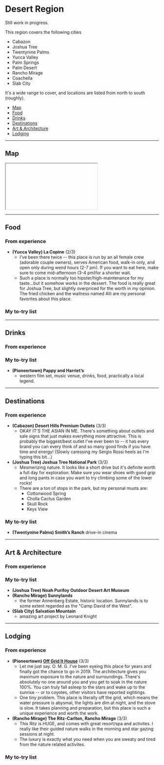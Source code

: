 # Desert Region

Still work in progress. 

This region covers the following cities
- Cabazon
- Joshua Tree
- Twentynine Palms
- Yucca Valley
- Palm Springs
- Palm Desert
- Rancho Mirage
- Coachella
- Slab City

It's a wide range to cover, and locations are listed from north to south (roughly).

- [Map](#map)
- [Food](#food)
- [Drinks](#drinks)
- [Destinations](#destinations)
- [Art & Architecture](#art--architecture)
- [Lodging](#lodging)

-----

## Map

<iframe></iframe>

-----

## Food

### From experience

- **(Yucca Valley) La Copine** (2/3)
    - I've been there twice -- this place is run by an all female crew (adorable couple owners), serves American food, walk-in only, and open only during weird hours (2-7 pm). If you want to eat here, make sure to come mid-afternoon (3-4 pm)for a shorter wait. 
    - Such a place is normally too hipster/high-maintenance for my taste...but it somehow works in the dessert. The food is really great for Joshua Tree, but slightly overpriced for the worth in my opinion. The fried chicken and the waitress named Alli are my personal favorites about this place. 

### My to-try list


-----

## Drinks

### From experience

### My to-try list

- **(Pioneertown) Pappy and Harriet’s** 
    - western film set, music venue, drinks, food, practically a local legend.

-----

## Destinations

### From experience

- **(Cabazon) Desert Hills Premium Outlets** (3/3)
    - OKAY IT'S THE ASIAN IN ME. There's something about outlets and sale signs that just makes everything more attractive. This is probably the biggest/best outlet I've ever been to -- it has every brand you can every think of and so many good finds if you have time and energy! (Slowly caressing my Sergio Rossi heels as I'm typing this bit...)
- **(Joshua Tree) Joshua Tree National Park** (3/3)
    - Mesmerizing nature. It looks like a short drive but it's definite worth a full day for exploration. Make sure you wear shoes with good grip and long pants in case you want to try climbing some of the lower rocks! 
    - There are a ton of stops in the park, but my personal musts are:
        - Cottonwood Spring
        - Cholla Cactus Garden
        - Skull Rock
        - Keys View

### My to-try list

- **(Twentynine Palms) Smith’s Ranch** drive-in cinema

-----

## Art & Architecture

### From experience

### My to-try list

- **(Joshua Tree) Noah Purifoy Outdoor Desert Art Museum**
- **(Rancho Mirage) Sunnylands**
    - the former Annenberg Estate, historic location. Sunnylands is to some extent regarded as the "Camp David of the West".
- **(Slab City) Salvation Mountain**
    - amazing art project by Leonard Knight

-----

## Lodging

### From experience

- **(Pioneertown) [Off Grid It House](https://www.airbnb.com/rooms/19606)** (3/3)
    - Let me just say. O. M. G. I've been eyeing this place for years and finally got the chance to go in 2019. The architecture gives you maximum exposure to the nature and surroundings. There's absolutely no one around you and you get to soak in the nature 100%. You can truly fall asleep to the stars and wake up to the sunrise -- or to coyotes, other visitors have reported sightings.
    - One tiny problem. This place is literally off the grid, which means the water pressure is abysmal, the lights are dim at night, and the stove is slow. It takes planning and preparation, but this place is such a unique experience and worth the work. 
- **(Rancho Mirage) The Ritz-Carlton, Rancho Mirage** (3/3)
    - This Ritz is HUGE, and comes with great resort/spa and activites. I really like their guided nature walks in the morning and star gazing sessions at night. 
    - The luxury is exactly what you need when you are sweaty and tired from the nature related activites. 
    
### My to-try list
